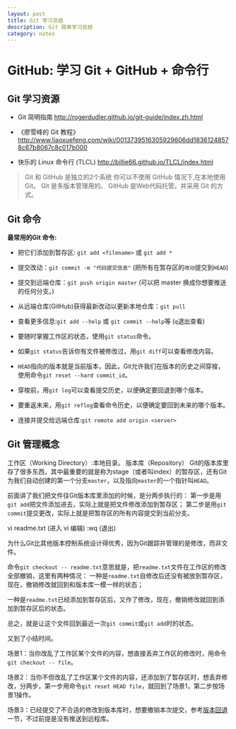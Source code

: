 ```yaml
---
layout: post
title: Git 学习总结
description: Git 简单学习总结
category: notes
---
```


# GitHub: 学习 Git + GitHub + 命令行


## Git 学习资源
* Git 简明指南
http://rogerdudler.github.io/git-guide/index.zh.html

* 《廖雪峰的 Git 教程》
http://www.liaoxuefeng.com/wiki/0013739516305929606dd18361248578c67b8067c8c017b000

* 快乐的 Linux 命令行 (TLCL)
http://billie66.github.io/TLCL/index.html

>Git 和 GitHub 是独立的2个系统
你可以不使用 GitHub 情况下,在本地使用 Git。
Git 是多版本管理用的。
GitHub 是Web代码托管。并采用 Git 的方式。

## Git 命令

**最常用的Git 命令:**

* 把它们添加到暂存区: `git add <filename>` 或 `git add * `
* 提交改动：`git commit -m "代码提交信息"` (把所有在暂存区的`改动`提交到`HEAD`)
* 提交到远端仓库：`git push origin master` (可以把 master 换成你想要推送的任何分支。)
* 从远端仓库(GitHub)获得最新改动以更新本地仓库：`git pull`
* 查看更多信息:`git add --help` 或 `git commit --help`等 (`q`退出查看)
* 要随时掌握工作区的状态，使用`git status`命令。
* 如果`git status`告诉你有文件被修改过，用`git diff`可以查看修改内容。


* `HEAD`指向的版本就是当前版本，因此，Git允许我们在版本的历史之间穿梭，使用命令`git reset --hard commit_id`。

* 穿梭前，用`git log`可以查看提交历史，以便确定要回退到哪个版本。
* 要重返未来，用`git reflog`查看命令历史，以便确定要回到未来的哪个版本。
* 连接并提交给远端仓库:`git remote add origin <server>`    

## Git 管理概念
工作区（Working Directory）:本地目录。
版本库（Repository）
Git的版本库里存了很多东西，其中最重要的就是称为stage（或者叫index）的暂存区，还有Git为我们自动创建的第一个分支`master`，以及指向`master`的一个指针叫`HEAD`。

前面讲了我们把文件往Git版本库里添加的时候，是分两步执行的：
第一步是用`git add`把文件添加进去，实际上就是把文件修改添加到暂存区；
第二步是用`git commit`提交更改，实际上就是把暂存区的所有内容提交到当前分支。


vi readme.txt (进入 vi 编辑)
:wq (退出)

为什么Git比其他版本控制系统设计得优秀，因为Git跟踪并管理的是修改，而非文件。


命令`git checkout -- readme.txt`意思就是，把`readme.txt`文件在工作区的修改全部撤销，这里有两种情况：
一种是`readme.txt`自修改后还没有被放到暂存区，现在，撤销修改就回到和版本库一模一样的状态；

一种是`readme.txt`已经添加到暂存区后，又作了修改，现在，撤销修改就回到添加到暂存区后的状态。

总之，就是让这个文件回到最近一次`git commit`或`git add`时的状态。

又到了小结时间。

场景1：当你改乱了工作区某个文件的内容，想直接丢弃工作区的修改时，用命令`git checkout -- file`。

场景2：当你不但改乱了工作区某个文件的内容，还添加到了暂存区时，想丢弃修改，分两步，第一步用命令`git reset HEAD file`，就回到了场景1，第二步按场景1操作。

场景3：已经提交了不合适的修改到版本库时，想要撤销本次提交，参考[版本回退](https://www.liaoxuefeng.com/wiki/0013739516305929606dd18361248578c67b8067c8c017b000/0013744142037508cf42e51debf49668810645e02887691000)一节，不过前提是没有推送到远程库。


